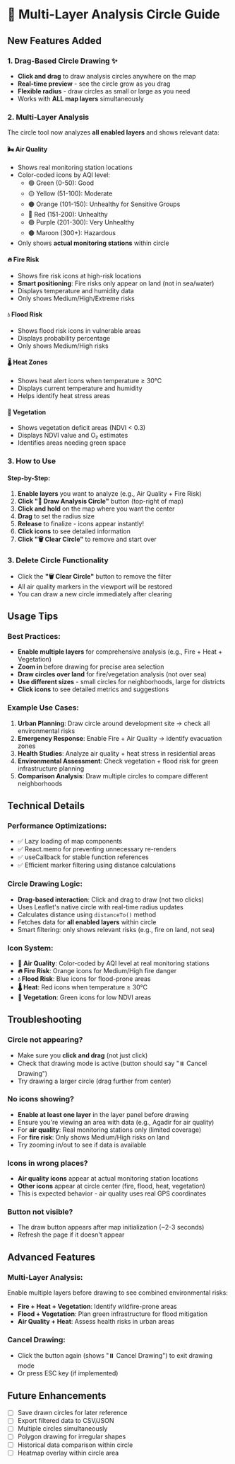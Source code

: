 # 🎯 Multi-Layer Analysis Circle Guide

## New Features Added

### 1. **Drag-Based Circle Drawing** ✨
- **Click and drag** to draw analysis circles anywhere on the map
- **Real-time preview** - see the circle grow as you drag
- **Flexible radius** - draw circles as small or large as you need
- Works with **ALL map layers** simultaneously

### 2. **Multi-Layer Analysis**
The circle tool now analyzes **all enabled layers** and shows relevant data:

#### 🌬️ **Air Quality**
- Shows real monitoring station locations
- Color-coded icons by AQI level:
  - 🟢 Green (0-50): Good
  - 🟡 Yellow (51-100): Moderate
  - 🟠 Orange (101-150): Unhealthy for Sensitive Groups
  - 🔴 Red (151-200): Unhealthy
  - 🟣 Purple (201-300): Very Unhealthy
  - 🟤 Maroon (300+): Hazardous
- Only shows **actual monitoring stations** within circle

#### 🔥 **Fire Risk**
- Shows fire risk icons at high-risk locations
- **Smart positioning**: Fire risks only appear on land (not in sea/water)
- Displays temperature and humidity data
- Only shows Medium/High/Extreme risks

#### 💧 **Flood Risk**
- Shows flood risk icons in vulnerable areas
- Displays probability percentage
- Only shows Medium/High risks

#### 🌡️ **Heat Zones**
- Shows heat alert icons when temperature ≥ 30°C
- Displays current temperature and humidity
- Helps identify heat stress areas

#### 🌳 **Vegetation**
- Shows vegetation deficit areas (NDVI < 0.3)
- Displays NDVI value and O₂ estimates
- Identifies areas needing green space

### 3. **How to Use**

#### Step-by-Step:
1. **Enable layers** you want to analyze (e.g., Air Quality + Fire Risk)
2. **Click "🎯 Draw Analysis Circle"** button (top-right of map)
3. **Click and hold** on the map where you want the center
4. **Drag** to set the radius size
5. **Release** to finalize - icons appear instantly!
6. **Click icons** to see detailed information
7. **Click "🗑️ Clear Circle"** to remove and start over

### 3. **Delete Circle Functionality**
- Click the **"🗑️ Clear Circle"** button to remove the filter
- All air quality markers in the viewport will be restored
- You can draw a new circle immediately after clearing

## Usage Tips

### Best Practices:
- **Enable multiple layers** for comprehensive analysis (e.g., Fire + Heat + Vegetation)
- **Zoom in** before drawing for precise area selection
- **Draw circles over land** for fire/vegetation analysis (not over sea)
- **Use different sizes** - small circles for neighborhoods, large for districts
- **Click icons** to see detailed metrics and suggestions

### Example Use Cases:
1. **Urban Planning**: Draw circle around development site → check all environmental risks
2. **Emergency Response**: Enable Fire + Air Quality → identify evacuation zones
3. **Health Studies**: Analyze air quality + heat stress in residential areas
4. **Environmental Assessment**: Check vegetation + flood risk for green infrastructure planning
5. **Comparison Analysis**: Draw multiple circles to compare different neighborhoods

## Technical Details

### Performance Optimizations:
- ✅ Lazy loading of map components
- ✅ React.memo for preventing unnecessary re-renders
- ✅ useCallback for stable function references
- ✅ Efficient marker filtering using distance calculations

### Circle Drawing Logic:
- **Drag-based interaction**: Click and drag to draw (not two clicks)
- Uses Leaflet's native circle with real-time radius updates
- Calculates distance using `distanceTo()` method
- Fetches data for **all enabled layers** within circle
- Smart filtering: only shows relevant risks (e.g., fire on land, not sea)

### Icon System:
- **💨 Air Quality**: Color-coded by AQI level at real monitoring stations
- **🔥 Fire Risk**: Orange icons for Medium/High fire danger
- **💧 Flood Risk**: Blue icons for flood-prone areas
- **🌡️ Heat**: Red icons when temperature ≥ 30°C
- **🌳 Vegetation**: Green icons for low NDVI areas

## Troubleshooting

### Circle not appearing?
- Make sure you **click and drag** (not just click)
- Check that drawing mode is active (button should say "⏸️ Cancel Drawing")
- Try drawing a larger circle (drag further from center)

### No icons showing?
- **Enable at least one layer** in the layer panel before drawing
- Ensure you're viewing an area with data (e.g., Agadir for air quality)
- For **air quality**: Real monitoring stations only (limited coverage)
- For **fire risk**: Only shows Medium/High risks on land
- Try zooming in/out to see if data is available

### Icons in wrong places?
- **Air quality icons** appear at actual monitoring station locations
- **Other icons** appear at circle center (fire, flood, heat, vegetation)
- This is expected behavior - air quality uses real GPS coordinates

### Button not visible?
- The draw button appears after map initialization (~2-3 seconds)
- Refresh the page if it doesn't appear

## Advanced Features

### Multi-Layer Analysis:
Enable multiple layers before drawing to see combined environmental risks:
- **Fire + Heat + Vegetation**: Identify wildfire-prone areas
- **Flood + Vegetation**: Plan green infrastructure for flood mitigation
- **Air Quality + Heat**: Assess health risks in urban areas

### Cancel Drawing:
- Click the button again (shows "⏸️ Cancel Drawing") to exit drawing mode
- Or press ESC key (if implemented)

## Future Enhancements
- [ ] Save drawn circles for later reference
- [ ] Export filtered data to CSV/JSON
- [ ] Multiple circles simultaneously
- [ ] Polygon drawing for irregular shapes
- [ ] Historical data comparison within circle
- [ ] Heatmap overlay within circle area
